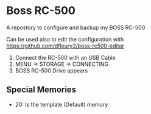 # Boss RC-500

A repostory to configure and backup my BOSS RC-500

Can be used also to edit the configuration with https://github.com/dfleury2/boss-rc500-editor

1. Connect the RC-500 with an USB Cable
2. MENU -> STORAGE -> CONNECTING
3. BOSS RC-500 Drive appears


## Special Memories

* 20: Is the template (Default) memory


